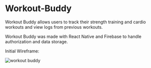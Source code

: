 # Workout-Buddy

Workout Buddy allows users to track their strength training and cardio workouts and view 
logs from previous workouts.

Workout Buddy was made with React Native and Firebase to handle authorization and data storage.

Initial Wireframe: 

![workout buddy](https://user-images.githubusercontent.com/16393392/36468284-c85813a2-16b0-11e8-9ee5-ab9a9de5db84.jpg)
